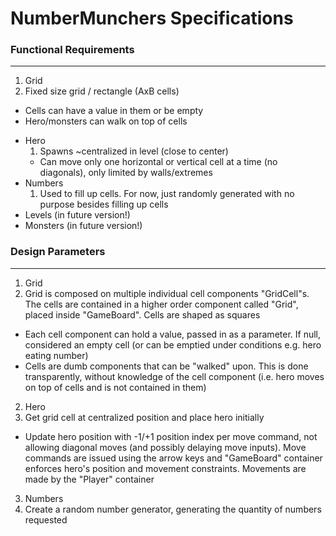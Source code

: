 # NumberMunchers Specifications

### Functional Requirements
---

1. Grid
  1. Fixed size grid / rectangle (AxB cells)
  - Cells can have a value in them or be empty
  - Hero/monsters can walk on top of cells
+ Hero
  1. Spawns ~centralized in level (close to center)
  - Can move only one horizontal or vertical cell at a time (no diagonals), only limited by walls/extremes
  <!-- - Future Versions:
    - Starts game with X lives
    - Can eat numbers when prompted to -->
+ Numbers
  1. Used to fill up cells. For now, just randomly generated with no purpose besides filling up cells
  <!-- - Number of correct options in range [X, Y] -->
+ Levels (in future version!)
  <!-- 1. Every level has a mathematical proposition (e.g. Multiples of 5) (in future version: equations  3 x 12 = ?)
  - Start with every grid cell populated by a generated number, possibly a correct answer
  - Level ends when hero eats all correct answers -->
+ Monsters (in future version!)
  <!-- 1. Monsters enter level at some moment
  - On touching hero, monster kills him
  - Only move one space at a time (periodic moves) -->


### Design Parameters
---
1. Grid
  1. Grid is composed on multiple individual cell components "GridCell"s. The cells are contained in a higher order component called "Grid", placed inside "GameBoard". Cells are shaped as squares
  - Each cell component can hold a value, passed in as a parameter. If null, considered an empty cell (or can be emptied under conditions e.g. hero eating number)
  - Cells are dumb components that can be "walked" upon. This is done transparently, without knowledge of the cell component (i.e. hero moves on top of cells and is not contained in them)
2. Hero
  1. Get grid cell at centralized position and place hero initially
  - Update hero position with -1/+1 position index per move command, not allowing diagonal moves (and possibly delaying move inputs). Move commands are issued using the arrow keys and "GameBoard" container enforces hero's position and movement constraints. Movements are made by the "Player" container
3. Numbers
  1. Create a random number generator, generating the quantity of numbers requested
